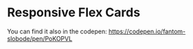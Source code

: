 # Responsive Flex Cards
You can find it also in the codepen: https://codepen.io/fantom-slobode/pen/PoKOPVL